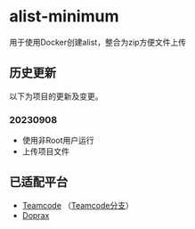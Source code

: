 # alist-minimum
用于使用Docker创建alist，整合为zip方便文件上传

## 历史更新

以下为项目的更新及变更。

### 20230908
- 使用非Root用户运行
- 上传项目文件

## 已适配平台

- [Teamcode](https://www.teamcode.com/) （[Teamcode分支](https://github.com/henhaoqi-github/alist-minimum/tree/teamcode)）
- [Doprax](https://www.doprax.com)